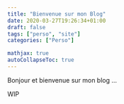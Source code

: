 ```yaml
---
title: "Bienvenue sur mon Blog"
date: 2020-03-27T19:26:34+01:00
draft: false
tags: ["perso", "site"]
categories: ["Perso"]

mathjax: true
autoCollapseToc: true
---
```


Bonjour et bienvenue sur mon blog ...

<!--more-->

WIP